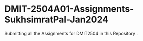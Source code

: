 # DMIT-2504A01-Assignments-SukhsimratPal-Jan2024
Submitting all the Assignments for DMIT2504 in this Repository .
